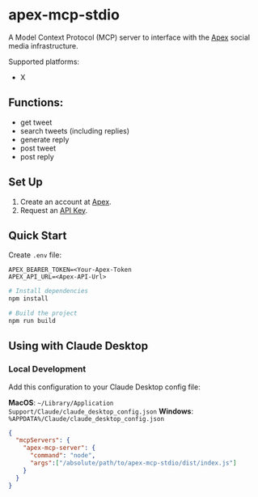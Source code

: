 # apex-mcp-stdio

A Model Context Protocol (MCP) server to interface with the [Apex](https://apexagents.ai) social media infrastructure.

Supported platforms:
- X

## Functions:
- get tweet
- search tweets (including replies)
- generate reply
- post tweet
- post reply

## Set Up

1. Create an account at [Apex](https://apexagents.ai).
2. Request an [API Key](https://t.me/xonack).

## Quick Start

Create `.env` file:
```.env
APEX_BEARER_TOKEN=<Your-Apex-Token
APEX_API_URL=<Apex-API-Url>
```

```bash
# Install dependencies
npm install

# Build the project
npm run build

```

## Using with Claude Desktop

### Local Development

Add this configuration to your Claude Desktop config file:

**MacOS**: `~/Library/Application Support/Claude/claude_desktop_config.json`
**Windows**: `%APPDATA%/Claude/claude_desktop_config.json`

```json
{
  "mcpServers": {
    "apex-mcp-server": {
      "command": "node",
      "args":["/absolute/path/to/apex-mcp-stdio/dist/index.js"]
    }
  }
}
```
